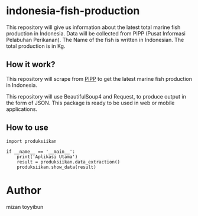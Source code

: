 # indonesia-fish-production
This repository will give us information about the latest total marine fish production in Indonesia. 
Data will be collected from PIPP (Pusat Informasi Pelabuhan Perikanan). The Name of the fish is written in Indonesian.
The total production is in Kg.

## How it work?
This repository will scrape from [PIPP](http://pipp.djpt.kkp.go.id/produksi_harga) to get the latest marine fish production in Indonesia.

This repository will use BeautifulSoup4 and Request, to produce output in the form of JSON. This package is ready to be used in web or mobile applications.

## How to use
    import produksiikan

    if __name__ == '__main__':
        print('Aplikasi Utama')
        result = produksiikan.data_extraction()
        produksiikan.show_data(result)
        
# Author
mizan toyyibun